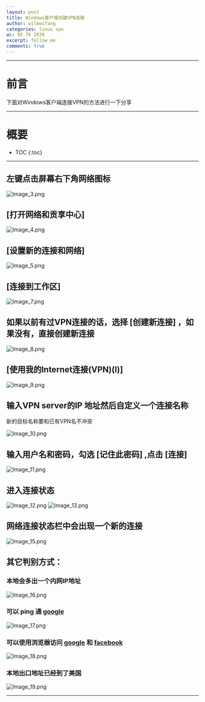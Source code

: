 ```yaml
---
layout: post
title: Windows客户端创建VPN连接
author: wilmosfang
categories: linux vpn
wc: 92 76 2039
excerpt: follow me
comments: true
---
```


---

# 前言

下面对Windows客户端连接VPN的方法进行一下分享

---

# 概要

* TOC
{:toc}


---

## 左键点击屏幕右下角网络图标

![Image_3.png](/images/vpn_for_windows_clients/Image_3.png)

## **[打开网络和贡享中心]**

![Image_4.png](/images/vpn_for_windows_clients/Image_4.png)

## **[设置新的连接和网络]**

![Image_5.png](/images/vpn_for_windows_clients/Image_5.png)

## **[连接到工作区]**

![Image_7.png](/images/vpn_for_windows_clients/Image_7.png)

## 如果以前有过VPN连接的话，选择 **[创建新连接]** ，如果没有，直接创建新连接

![Image_8.png](/images/vpn_for_windows_clients/Image_8.png)

## **[使用我的Internet连接(VPN)(I)]**

![Image_9.png](/images/vpn_for_windows_clients/Image_9.png)

## 输入VPN server的IP 地址然后自定义一个连接名称

新的目标名称要和已有VPN名不冲突

![Image_10.png](/images/vpn_for_windows_clients/Image_10.png)

## 输入用户名和密码，勾选 **[记住此密码]** ,点击 **[连接]**

![Image_11.png](/images/vpn_for_windows_clients/Image_11.png)

## 进入连接状态

![Image_12.png](/images/vpn_for_windows_clients/Image_12.png)
![Image_13.png](/images/vpn_for_windows_clients/Image_13.png)

## 网络连接状态栏中会出现一个新的连接

![Image_15.png](/images/vpn_for_windows_clients/Image_15.png)

## 其它判别方式：

### 本地会多出一个内网IP地址

![Image_16.png](/images/vpn_for_windows_clients/Image_16.png)

### 可以 **ping** 通 **[google][google]**

![Image_17.png](/images/vpn_for_windows_clients/Image_17.png)

### 可以使用浏览器访问 **[google][google]** 和 **[facebook][facebook]**

![Image_18.png](/images/vpn_for_windows_clients/Image_18.png)

### 本地出口地址已经到了美国

![Image_19.png](/images/vpn_for_windows_clients/Image_19.png)



---

[google]: http://www.google.com
[facebook]: http://www.facebook.com

